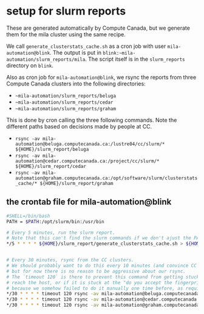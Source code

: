 # setup for slurm reports

These are generated automatically by Compute Canada,
but we generate them for the mila cluster using the same recipe.

We call `generate_clusterstats_cache.sh` as a cron job
with user `mila-automation@blink`.
The output is put in `blink:~mila-automation/slurm_reports/mila`.
The script itself is in the `slurm_reports` directory on `blink`.

Also as cron job for `mila-automation@blink`, we rsync the reports
from three Compute Canada clusters into the following directories:
- `~mila-automation/slurm_reports/beluga`
- `~mila-automation/slurm_reports/cedar`
- `~mila-automation/slurm_reports/graham`

This is done by cron calling the three following commands.
Note the different paths based on decisions made by people at CC.
- `rsync -av mila-automation@beluga.computecanada.ca:/lustre04/cc/slurm/* ${HOME}/slurm_report/beluga`
- `rsync -av mila-automation@cedar.computecanada.ca:/project/cc/slurm/* ${HOME}/slurm_report/cedar`
- `rsync -av mila-automation@graham.computecanada.ca:/opt/software/slurm/clusterstats_cache/* ${HOME}/slurm_report/graham`


## the crontab file for mila-automation@blink

```bash
#SHELL=/bin/bash
PATH = $PATH:/opt/slurm/bin:/usr/bin

# Every 5 minutes, run the slurm report.
# Note that this can't find the slurm commands if we don't ajust the PATH beforehands.
*/5 * * * * ${HOME}/slurm_report/generate_clusterstats_cache.sh > ${HOME}/slurm_report/mila/cron_stdout_and_stderr.log 2>&1


# Every 30 minutes, rsync from the CC clusters.
# We should probably want to do this every 10 minutes (and convince CC to run their thing every 5 minutes eventually),
# but for now there is no reason to be aggressive about our rsync.
# The `timeout 120` is there to prevent this command from getting stuck if it cannot
# reach the host, or if it is stuck at the "do you accept the fingerprint?" question
# because we somehow failed to do it manually one time before, as required to accept the fingerprint.
*/30 * * * * timeout 120 rsync -av mila-automation@beluga.computecanada.ca:/lustre04/cc/slurm/* ${HOME}/slurm_report/beluga > ${HOME}/slurm_report/beluga/cron_stdout_and_stderr.log 2>&1
*/30 * * * * timeout 120 rsync -av mila-automation@cedar.computecanada.ca:/project/cc/slurm/* ${HOME}/slurm_report/cedar > ${HOME}/slurm_report/cedar/cron_stdout_and_stderr.log 2>&1
*/30 * * * * timeout 120 rsync -av mila-automation@graham.computecanada.ca:/opt/software/slurm/clusterstats_cache/* ${HOME}/slurm_report/graham > ${HOME}/slurm_report/graham/cron_stdout_and_stderr.log 2>&1
```